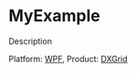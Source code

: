 # MyExample

Description

Platform: [WPF](https://github.com/search?q=topic:WPF+org:codecentral-examples&type=Repositories), Product: [DXGrid](https://github.com/search?q=topic:DXGrid+org:codecentral-examples&type=Repositories)
